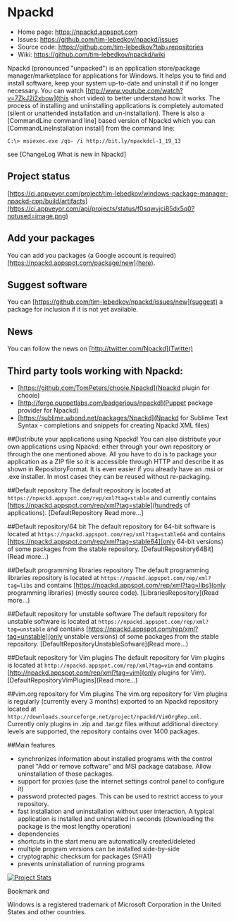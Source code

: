 ﻿# Npackd

* Home page: https://npackd.appspot.com
* Issues: https://github.com/tim-lebedkov/npackd/issues
* Source code: https://github.com/tim-lebedkov?tab=repositories
* Wiki: https://github.com/tim-lebedkov/npackd/wiki

Npackd (pronounced "unpacked") is an application store/package manager/marketplace for applications for Windows. It helps you to find and install software, keep your system up-to-date and uninstall it if no longer necessary. You can watch [http://www.youtube.com/watch?v=7ZkJ2i2xbow](this short video) to better understand how it works. The process of installing and uninstalling applications is completely automated (silent or unattended installation and un-installation). There is also a [CommandLine command line] based version of Npackd which you can [CommandLineInstallation install] from the command line: 

```Batchfile
C:\> msiexec.exe /qb- /i http://bit.ly/npackdcl-1_19_13
```


see [ChangeLog What is new in Npackd]

## Project status
[https://ci.appveyor.com/project/tim-lebedkov/windows-package-manager-npackd-cpp/build/artifacts](https://ci.appveyor.com/api/projects/status/f0sqwvjci85dx5q0?notused=image.png)

## Add your packages
You can add you packages (a Google account is required) [https://npackd.appspot.com/package/new](here).

## Suggest software
You can [https://github.com/tim-lebedkov/npackd/issues/new](suggest) a package for inclusion if it is not yet available.

## News
You can follow the news on [http://twitter.com/Npackd](Twitter)

## Third party tools working with Npackd:
  * [https://github.com/TomPeters/chooie.Npackd](Npackd plugin for chooie)
  * [http://forge.puppetlabs.com/badgerious/npackd](Puppet package provider for Npackd)
  * [https://sublime.wbond.net/packages/Npackd](Npackd for Sublime Text Syntax - completions and snippets for creating Npackd XML files)

##Distribute your applications using Npackd!
You can also distribute your own applications using Npackd: either through your own repository or through the one mentioned above. All you have to do is to package your application as a ZIP file so it is accessible through HTTP and describe it as shown in RepositoryFormat. It is even easier if you already have an .msi or .exe installer. In most cases they can be reused without re-packaging.

##Default repository
The default repository is located at `https://npackd.appspot.com/rep/xml?tag=stable` and currently contains [https://npackd.appspot.com/rep/xml?tag=stable](hundreds of applications). [DefaultRepository Read more...]

##Default repository/64 bit
The default repository for 64-bit software is located at `https://npackd.appspot.com/rep/xml?tag=stable64` and contains [https://npackd.appspot.com/rep/xml?tag=stable64](only 64-bit versions) of some packages from the stable repository. [DefaultRepository64Bit](Read more...)

##Default programming libraries repository
The default programming libraries repository is located at `https://npackd.appspot.com/rep/xml?tag=libs` and contains [https://npackd.appspot.com/rep/xml?tag=libs](only programming libraries) (mostly source code). [LibrariesRepository](Read more...)

##Default repository for unstable software
The default repository for unstable software is located at `https://npackd.appspot.com/rep/xml?tag=unstable` and contains [https://npackd.appspot.com/rep/xml?tag=unstable](only unstable versions) of some packages from the stable repository. [DefaultRepositoryUnstableSofware](Read more...)

##Default repository for Vim plugins
The default repository for Vim plugins is located at `http://npackd.appspot.com/rep/xml?tag=vim` and contains [http://npackd.appspot.com/rep/xml?tag=vim](only plugins for Vim). [DefaultRepositoryVimPlugins](Read more...)

##vim.org repository for Vim plugins
The vim.org repository for Vim plugins is regularly (currently every 3 months) exported to an Npackd repository located at `http://downloads.sourceforge.net/project/npackd/VimOrgRep.xml`. Currently only plugins in .zip and .tar.gz files without additional directory levels are supported, the repository contains over 1400 packages.

##Main features
  * synchronizes information about installed programs with the control panel "Add or remove software" and MSI package database. Allow uninstallation of those packages. 
  * support for proxies (use the internet settings control panel to configure it)
  * password protected pages. This can be used to restrict access to your repository.
  * fast installation and uninstallation without user interaction. A typical application is installed and uninstalled in seconds (downloading the package is the most lengthy operation)
  * dependencies
  * shortcuts in the start menu are automatically created/deleted
  * multiple program versions can be installed side-by-side
  * cryptographic checksum for packages (SHA1)
  * prevents uninstallation of running programs

[![Project Stats](https://www.openhub.net/p/windows-package-manager/widgets/project_thin_badge.gif)](https://www.openhub.net/p/windows-package-manager)

<a class="addthis_button" href="http://www.addthis.com/bookmark.php?v=250&amp;username=xa-4c376eea7c4cc880"><img src="https://s7.addthis.com/static/btn/v2/lg-share-en.gif" width="125" height="16" alt="Bookmark and Share" style="border:0"/></a>

Windows is a registered trademark of Microsoft Corporation in the United States and other countries.

